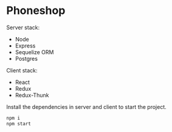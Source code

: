 # Phoneshop

Server stack:

- Node
- Express
- Sequelize ORM
- Postgres

Client stack:

- React
- Redux
- Redux-Thunk

Install the dependencies in server and client to start the project.
 ```sh
npm i
npm start
```
